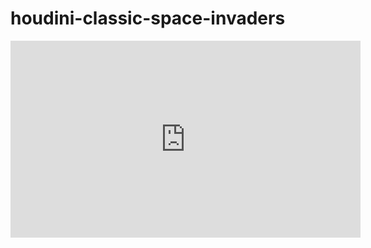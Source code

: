 # houdini-classic-space-invaders

<iframe width="560" height="315" src="https://www.youtube.com/embed/-mUJnKI3ipI" frameborder="0" allowfullscreen></iframe>

